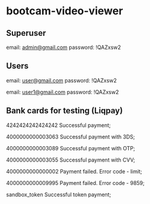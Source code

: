 # bootcam-video-viewer

## Superuser
email: admin@gmail.com
password: !QAZxsw2

## Users
email: user@gmail.com
password: !QAZxsw2

email: user1@gmail.com
password: !QAZxsw2


## Bank cards for testing (Liqpay)
4242424242424242  Successful payment;

4000000000003063  Successful payment with 3DS;

4000000000003089  Successful payment with OTP;

4000000000003055  Successful payment with CVV;

4000000000000002  Payment failed. Error code - limit;

4000000000009995  Payment failed. Error code - 9859;

sandbox_token     Successful token payment;
